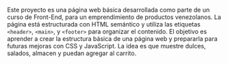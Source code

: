 
Este proyecto es una página web básica desarrollada como parte de un curso de Front-End, para un emprendimiento de productos venezolanos. La página está estructurada con HTML semántico y utiliza las etiquetas `<header>`, `<main>`, y `<footer>` para organizar el contenido. El objetivo es aprender a crear la estructura básica de una página web y prepararla para futuras mejoras con CSS y JavaScript.
La idea es que muestre dulces, salados, almacen y puedan agregar al carrito.